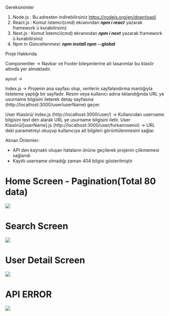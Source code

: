 Gereksinimler
1) Node.js : Bu adresten indirebilirsiniz https://nodejs.org/en/download/
2) React.js : Komut İstemci(cmd) ekranından ***npm i react*** yazarak framework ü kurabilirsiniz
3) Next.js : Komut İstemci(cmd) ekranından ***npm i next*** yazarak framework ü kurabilirsiniz
4) Npm in Güncellenmesi: ***npm install npm --global***

Proje Hakkında
<p>Componentler -> Navbar ve Footer bileşenlerine ait tasarımlar bu klasör altında yer almaktadır.</p>
<p>ayout -> </p>

Index.js -> Projenin ana sayfası olup, verilerin sayfalandırma mantığıyla listeleme yaptığı bir sayfadır. Resim veya kullanıcı adına tıklandığında URL ye usurname bilgisini ileterek detay sayfasına (http://localhost:3000/user/userName) geçer.

User Klasörü/ index.js (http://localhost:3000/user/) -> Kullancıdan username bilgisini text den alarak URL ye usurname bilgisini iletir.
User Klasörü/[userName].js (http://localhost:3000/user/furkannsenol) -> URL deki parametreyi okuyup kullanıcıya ait bilgileri görüntülenmesini sağlar.

Alınan Önlemler: 
  - API den kaynaklı oluşan hataların önüne geçilerek projenin çökmemesi sağlandı
  - Kayıtlı username olmadığı zaman 404 bilgisi gösterilmiştir

<p align="center">
  <h1>Home Screen - Pagination(Total 80 data) </h1>
  <img src="https://user-images.githubusercontent.com/36533867/220442877-ea82deb7-edeb-49cb-b228-8f9ddb72dd9f.png"  >
  <h1>Search Screen</h1>
  <img src="https://user-images.githubusercontent.com/36533867/220442873-0b49996e-b545-49f9-9db5-bd02e6b0eb8e.png"  >
  <h1>User Detail Screen</h1>
  <img src="https://user-images.githubusercontent.com/36533867/220442879-6c297277-aae3-432a-a805-b3a05c46c919.png"  >
  <h1>API ERROR </h1>
  <img src="https://user-images.githubusercontent.com/36533867/220444064-9b5b8385-4a7a-431a-b2bc-44875f28e23f.png"  >
</p>

